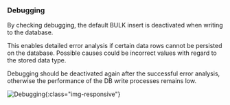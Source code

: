 
### Debugging

By checking debugging, the default BULK insert is deactivated when writing to the database.

This enables detailed error analysis if certain data rows cannot be persisted on the database. Possible causes could be incorrect values with regard to the stored data type.

Debugging should be deactivated again after the successful error analysis, otherwise the performance of the DB write processes remains low. 

![Debugging](/img/content/debugging-bulk-insert.png){:class="img-responsive"}
